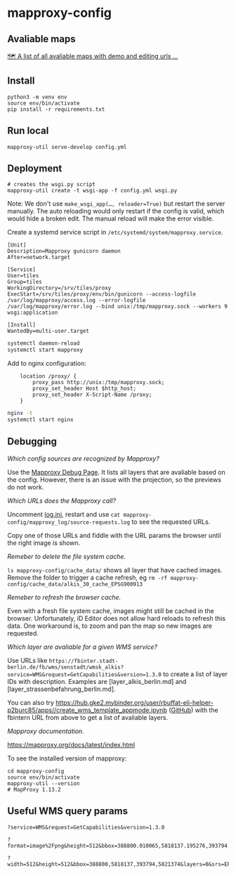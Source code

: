 mapproxy-config
===============

Avaliable maps
-------

[🗺 A list of all avaliable maps with demo and editing urls …](./demo_links)

Install
-------

```
python3 -m venv env
source env/bin/activate
pip install -r requirements.txt
```

Run local
---------

```
mapproxy-util serve-develop config.yml
```

Deployment
----------

```
# creates the wsgi.py script
mapproxy-util create -t wsgi-app -f config.yml wsgi.py
```

Note: We don't use `make_wsgi_app(…, reloader=True)` but restart the server manually. The auto reloading would only restart if the config is valid, which would hide a broken edit. The manual reload will make the error visible.

Create a systemd service script in `/etc/systemd/system/mapproxy.service`.

```
[Unit]
Description=Mapproxy gunicorn daemon
After=network.target

[Service]
User=tiles
Group=tiles
WorkingDirectory=/srv/tiles/proxy
ExecStart=/srv/tiles/proxy/env/bin/gunicorn --access-logfile /var/log/mapproxy/access.log --error-logfile /var/log/mapproxy/error.log --bind unix:/tmp/mapproxy.sock --workers 9 wsgi:application

[Install]
WantedBy=multi-user.target
```

```bash
systemctl daemon-reload
systemctl start mapproxy
```

Add to nginx configuration:

```
    location /proxy/ {
        proxy_pass http://unix:/tmp/mapproxy.sock;
        proxy_set_header Host $http_host;
        proxy_set_header X-Script-Name /proxy;
    }
```

```bash
nginx -t
systemctl start nginx
```

Debugging
---------

_Which config sources are recognized by Mapproxy?_

Use the [Mapproxy Debug Page](https://mapproxy.codefor.de/demo/). It lists all layers that are avaliable based on the config.
However, there is an issue with the projection, so the previews do not work.

_Which URLs does the Mapproxy call?_

Uncomment [log.ini](log.ini), restart and use `cat mapproxy-config/mapproxy_log/source-requests.log` to see the requested URLs.

Copy one of those URLs and fiddle with the URL params the browser until the right image is shown.

_Remeber to delete the file system cache._

`ls mapproxy-config/cache_data/` shows all layer that have cached images. Remove the folder to trigger a cache refresh, eg `rm -rf mapproxy-config/cache_data/alkis_30_cache_EPSG900913`

_Remeber to refresh the browser cache._

Even with a fresh file system cache, images might still be cached in the browser. Unfortunately, iD Editor does not allow hard reloads to refresh this data. One workaround is, to zoom and pan the map so new images are requested.

_Which layer are avaliable for a given WMS service?_

Use URLs like `https://fbinter.stadt-berlin.de/fb/wms/senstadt/wmsk_alkis?service=WMS&request=GetCapabilities&version=1.3.0` to create a list of layer IDs with description. Examples are [layer_alkis_berlin.md] and [layer_strassenbefahrung_berlin.md].

You can also try https://hub.gke2.mybinder.org/user/rbuffat-eli-helper-p2burc85/apps//create_wms_template_appmode.ipynb ([GitHub](https://github.com/rbuffat/eli-helper)) with the fbintern URL from above to get a list of avaliable layers.

_Mapproxy documentation._

https://mapproxy.org/docs/latest/index.html

To see the installed version of mapproxy:
```
cd mapproxy-config
source env/bin/activate
mapproxy-util --version
# MapProxy 1.13.2
```

Useful WMS query params
-----------------------

```
?service=WMS&request=GetCapabilities&version=1.3.0

?format=image%2Fpng&height=512&bbox=388800.010065,5818137.195276,393794.488433,5821374.047744&layers=0&srs=ESPG:25833&style=default&service=WMS&request=GetMap&width=512&version=1.3.0

?width=512&height=512&bbox=388800,5818137,393794,5821374&layers=0&srs=EPSG:4326&styles=default&format=image/png&service=WMS&request=GetMap&version=1.3.0
```
